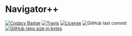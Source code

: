 # Navigator++

[![Codacy Badge](https://api.codacy.com/project/badge/Grade/4485ac973a3c4f1285f49f5c5ecb4065)](https://app.codacy.com/app/goolhanrry/Navigator-plus-plus?utm_source=github.com&utm_medium=referral&utm_content=goolhanrry/Navigator-plus-plus&utm_campaign=Badge_Grade_Dashboard)
[![Travis](https://img.shields.io/travis/goolhanrry/Navigator-plus-plus.svg)](https://www.travis-ci.org/goolhanrry/Navigator-plus-plus)
[![License](https://img.shields.io/badge/License-MIT-blue.svg)](LICENSE)
![GitHub last commit](https://img.shields.io/github/last-commit/goolhanrry/Navigator-plus-plus.svg)
[![GitHub repo size in bytes](https://img.shields.io/github/repo-size/goolhanrry/Navigator-plus-plus.svg?colorB=ff7e00#)](https://github.com/goolhanrry/Navigator-plus-plus)